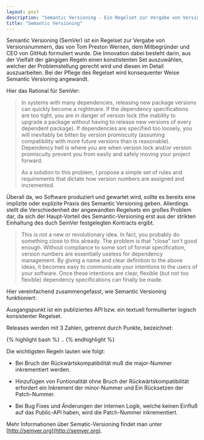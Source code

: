 ```yaml
---
layout: post
description: "Semantic Versioning - Ein Regelset zur Vergabe von Versionsnummern"
title: "Semantic Versioning"
---
```


Semantic Versioning (SemVer) ist ein Regelset zur Vergabe von Versionsnummern, das von Tom 
Preston Wernen, dem Mitbegründer und CEO von GitHub formuliert wurde. Die Innovation dabei besteht darin, aus 
der Vielfalt der gängigen Regeln einen konstistenten Set auszuwählen, welcher der Problemstellung gerecht wird und
diesen im Detail auszuarbeiten. Bei der Pflege des Regelset wird konsequenter Weise Semantic Versioning angewandt. 
 
Hier das Rational für SemVer:

>In systems with many dependencies, releasing new package versions can quickly become 
>a nightmare. If the dependency specifications are too tight, you are in danger of 
>version lock (the inability to upgrade a package without having to release new versions 
>of every dependent package). If dependencies are specified too loosely, you will 
>inevitably be bitten by version promiscuity (assuming compatibility with more future 
>versions than is reasonable). Dependency hell is where you are when version lock 
>and/or version promiscuity prevent you from easily and safely moving your project 
>forward.
>
>As a solution to this problem, I propose a simple set of rules and requirements 
>that dictate how version numbers are assigned and incremented.
 
Überall da, wo Software produziert und gewartet wird, sollte es bereits eine implizite oder explizite Praxis
des Semantic Versioning geben. Allerdings stellt die Verschiedenheit der angewandten Regelsets ein großes
Problem dar, da sich der Haupt-Vorteil des Semantic-Versioning erst aus der strikten Einhaltung des duch SemVer
festgelegten Kontracts ergibt.

>This is not a new or revolutionary idea. In fact, you probably do something close to this already. The 
>problem is that "close" isn't good enough. Without compliance to some sort of formal specification, 
>version numbers are essentially useless for dependency management. By giving a name and clear definition 
>to the above ideas, it becomes easy to communicate your intentions to the users of your software. Once 
>these intentions are clear, flexible (but not too flexible) dependency specifications can finally be made.    
 
Hier vereinfachend zusammengefasst, wie Semantic Versioning funktioniert:

Ausgangspunkt ist ein publiziertes API bzw. ein textuell formullierter logisch konsistenter Regelset. 
 
Releases werden mit 3 Zahlen, getrennt durch Punkte, bezeichnet:

{% highlight bash %}
	<major>.<minor>.<patch>
{% endhighlight %}

Die wichtigsten Regeln lauten wie folgt:

* Bei Bruch der Rückwärtskompatibilität muß die major-Nummer inkrementiert werden. 

* Hinzufügen von Funtionalität ohne Bruch der Rückwärtskompatibilität erfordert ein Inkrement der minor-Nummer
und Ein Rücksetzen der Patch-Nummer. 

* Bei Bug Fixes und Änderungen der internen Logik, welche keinen
Einfluß auf das Public-API haben, wird die Patch-Nummer inkrementiert. 

Mehr Informationen über Sematic-Versioning findet man unter [http://semver.org](http://semver.org).